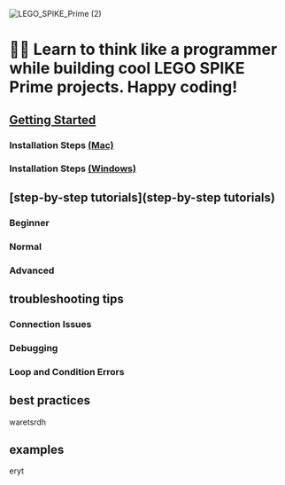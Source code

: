 ![LEGO_SPIKE_Prime (2)](https://github.com/tconey01/legospikeprime-repo/assets/119706185/57541aa3-a0eb-41f1-a89f-007c188684f1)



# 🤖🐍 Learn to think like a programmer while building cool LEGO SPIKE Prime projects. Happy coding!

## [Getting Started](GettingStarted) 
### Installation Steps [(Mac)](InstallationSteps(Mac))
### Installation Steps [(Windows)](InstallationSteps(Windows))

## [step-by-step tutorials](step-by-step tutorials)
### Beginner
### Normal
### Advanced

## troubleshooting tips
### Connection Issues
### Debugging 
### Loop and Condition Errors

## best practices
waretsrdh

## examples
eryt

